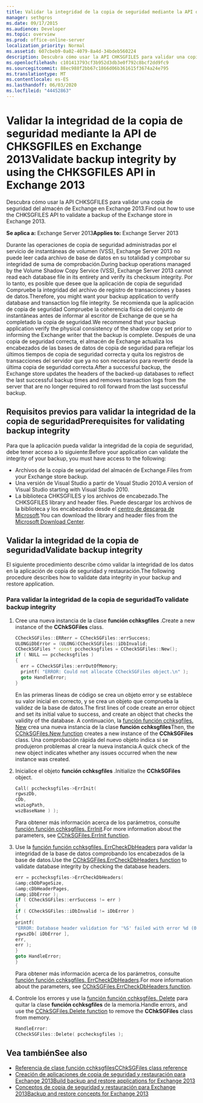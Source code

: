 ```yaml
---
title: Validar la integridad de la copia de seguridad mediante la API de CHKSGFILES en Exchange 2013
manager: sethgros
ms.date: 09/17/2015
ms.audience: Developer
ms.topic: overview
ms.prod: office-online-server
localization_priority: Normal
ms.assetid: 607cbeb9-0a02-4079-8a4d-34bdeb560224
description: Descubra cómo usar la API CHKSGFILES para validar una copia de seguridad del almacén de Exchange en Exchange 2013.
ms.openlocfilehash: c101413793cf3b952d3db3e0f792c8bcf2dd9fc9
ms.sourcegitcommit: 88ec988f2bb67c1866d06b361615f3674a24e795
ms.translationtype: MT
ms.contentlocale: es-ES
ms.lasthandoff: 06/03/2020
ms.locfileid: "44452863"
---
```

# <a name="validate-backup-integrity-by-using-the-chksgfiles-api-in-exchange-2013"></a><span data-ttu-id="293c3-103">Validar la integridad de la copia de seguridad mediante la API de CHKSGFILES en Exchange 2013</span><span class="sxs-lookup"><span data-stu-id="293c3-103">Validate backup integrity by using the CHKSGFILES API in Exchange 2013</span></span>

<span data-ttu-id="293c3-104">Descubra cómo usar la API CHKSGFILES para validar una copia de seguridad del almacén de Exchange en Exchange 2013.</span><span class="sxs-lookup"><span data-stu-id="293c3-104">Find out how to use the CHKSGFILES API to validate a backup of the Exchange store in Exchange 2013.</span></span>
  
<span data-ttu-id="293c3-105">**Se aplica a:** Exchange Server 2013</span><span class="sxs-lookup"><span data-stu-id="293c3-105">**Applies to:** Exchange Server 2013</span></span> 
  
<span data-ttu-id="293c3-106">Durante las operaciones de copia de seguridad administradas por el servicio de instantáneas de volumen (VSS), Exchange Server 2013 no puede leer cada archivo de base de datos en su totalidad y comprobar su integridad de suma de comprobación.</span><span class="sxs-lookup"><span data-stu-id="293c3-106">During backup operations managed by the Volume Shadow Copy Service (VSS), Exchange Server 2013 cannot read each database file in its entirety and verify its checksum integrity.</span></span> <span data-ttu-id="293c3-107">Por lo tanto, es posible que desee que la aplicación de copia de seguridad Compruebe la integridad del archivo de registro de transacciones y bases de datos.</span><span class="sxs-lookup"><span data-stu-id="293c3-107">Therefore, you might want your backup application to verify database and transaction log file integrity.</span></span> <span data-ttu-id="293c3-108">Se recomienda que la aplicación de copia de seguridad Compruebe la coherencia física del conjunto de instantáneas antes de informar al escritor de Exchange de que se ha completado la copia de seguridad.</span><span class="sxs-lookup"><span data-stu-id="293c3-108">We recommend that your backup application verify the physical consistency of the shadow copy set prior to informing the Exchange writer that the backup is complete.</span></span> <span data-ttu-id="293c3-109">Después de una copia de seguridad correcta, el almacén de Exchange actualiza los encabezados de las bases de datos de copia de seguridad para reflejar los últimos tiempos de copia de seguridad correcta y quita los registros de transacciones del servidor que ya no son necesarios para revertir desde la última copia de seguridad correcta.</span><span class="sxs-lookup"><span data-stu-id="293c3-109">After a successful backup, the Exchange store updates the headers of the backed-up databases to reflect the last successful backup times and removes transaction logs from the server that are no longer required to roll forward from the last successful backup.</span></span>
  
## <a name="prerequisites-for-validating-backup-integrity"></a><span data-ttu-id="293c3-110">Requisitos previos para validar la integridad de la copia de seguridad</span><span class="sxs-lookup"><span data-stu-id="293c3-110">Prerequisites for validating backup integrity</span></span>

<span data-ttu-id="293c3-111">Para que la aplicación pueda validar la integridad de la copia de seguridad, debe tener acceso a lo siguiente:</span><span class="sxs-lookup"><span data-stu-id="293c3-111">Before your application can validate the integrity of your backup, you must have access to the following:</span></span>
  
- <span data-ttu-id="293c3-112">Archivos de la copia de seguridad del almacén de Exchange.</span><span class="sxs-lookup"><span data-stu-id="293c3-112">Files from your Exchange store backup.</span></span>
- <span data-ttu-id="293c3-113">Una versión de Visual Studio a partir de Visual Studio 2010.</span><span class="sxs-lookup"><span data-stu-id="293c3-113">A version of Visual Studio starting with Visual Studio 2010.</span></span>
- <span data-ttu-id="293c3-114">La biblioteca CHKSGFILES y los archivos de encabezado.</span><span class="sxs-lookup"><span data-stu-id="293c3-114">The CHKSGFILES library and header files.</span></span> <span data-ttu-id="293c3-115">Puede descargar los archivos de la biblioteca y los encabezados desde el [centro de descarga de Microsoft](https://www.microsoft.com/download/details.aspx?id=36802).</span><span class="sxs-lookup"><span data-stu-id="293c3-115">You can download the library and header files from the [Microsoft Download Center](https://www.microsoft.com/download/details.aspx?id=36802).</span></span>
    
## <a name="validate-backup-integrity"></a><span data-ttu-id="293c3-116">Validar la integridad de la copia de seguridad</span><span class="sxs-lookup"><span data-stu-id="293c3-116">Validate backup integrity</span></span>

<span data-ttu-id="293c3-117">El siguiente procedimiento describe cómo validar la integridad de los datos en la aplicación de copia de seguridad y restauración.</span><span class="sxs-lookup"><span data-stu-id="293c3-117">The following procedure describes how to validate data integrity in your backup and restore application.</span></span>
  
### <a name="to-validate-backup-integrity"></a><span data-ttu-id="293c3-118">Para validar la integridad de la copia de seguridad</span><span class="sxs-lookup"><span data-stu-id="293c3-118">To validate backup integrity</span></span>

1. <span data-ttu-id="293c3-119">Cree una nueva instancia de la clase **función cchksgfiles** .</span><span class="sxs-lookup"><span data-stu-id="293c3-119">Create a new instance of the **CChkSGFiles** class.</span></span> 
   
   ```cpp
   CCheckSGFiles::ERRerr = CCheckSGFiles::errSuccess;
   ULONGiDbError = (ULONG)CCheckSGFiles::iDbInvalid;
   CCheckSGFiles * const pcchecksgfiles = CCheckSGFiles::New();
   if ( NULL == pcchecksgfiles )
   {
     err = CCheckSGFiles::errOutOfMemory;
     printf( "ERROR: Could not allocate CCheckSGFiles object.\n" );
     goto HandleError;
   }
   ```

   <span data-ttu-id="293c3-120">En las primeras líneas de código se crea un objeto error y se establece su valor inicial en correcto, y se crea un objeto que comprueba la validez de la base de datos.</span><span class="sxs-lookup"><span data-stu-id="293c3-120">The first lines of code create an error object and set its initial value to success, and create an object that checks the validity of the database.</span></span> <span data-ttu-id="293c3-121">A continuación, la [función función cchksgfiles. New](cchksgfiles-new-function.md) crea una nueva instancia de la clase **función cchksgfiles**</span><span class="sxs-lookup"><span data-stu-id="293c3-121">Then, the [CChkSGFiles.New function](cchksgfiles-new-function.md) creates a new instance of the **CChkSGFiles** class.</span></span> <span data-ttu-id="293c3-122">Una comprobación rápida del nuevo objeto indica si se produjeron problemas al crear la nueva instancia.</span><span class="sxs-lookup"><span data-stu-id="293c3-122">A quick check of the new object indicates whether any issues occurred when the new instance was created.</span></span> 
    
2. <span data-ttu-id="293c3-123">Inicialice el objeto **función cchksgfiles** .</span><span class="sxs-lookup"><span data-stu-id="293c3-123">Initialize the **CChkSGFiles** object.</span></span> 
   
   ```cpp
   Call( pcchecksgfiles->ErrInit(
   rgwszDb,
   cDb,
   wszLogPath,
   wszBaseName ) );
   ```
   
   <span data-ttu-id="293c3-124">Para obtener más información acerca de los parámetros, consulte [función función cchksgfiles. ErrInit](cchksgfiles-errinit-function.md).</span><span class="sxs-lookup"><span data-stu-id="293c3-124">For more information about the parameters, see [CChkSGFiles.ErrInit function](cchksgfiles-errinit-function.md).</span></span>
   
3. <span data-ttu-id="293c3-125">Use la [función función cchksgfiles. ErrCheckDbHeaders](cchksgfiles-errcheckdbheaders-function.md) para validar la integridad de la base de datos comprobando los encabezados de la base de datos.</span><span class="sxs-lookup"><span data-stu-id="293c3-125">Use the [CChkSGFiles.ErrCheckDbHeaders function](cchksgfiles-errcheckdbheaders-function.md) to validate database integrity by checking the database headers.</span></span>
   
   ```cpp
   err = pcchecksgfiles->ErrCheckDbHeaders(
   &amp;cbDbPageSize,
   &amp;cDbHeaderPages,
   &amp;iDbError );
   if ( CCheckSGFiles::errSuccess != err )
   {
   if ( CCheckSGFiles::iDbInvalid != iDbError )
   {
   printf(
   "ERROR: Database header validation for '%S' failed with error %d (0x%x)\n",
   rgwszDb[ iDbError ],
   err,
   err );
   }
   goto HandleError;
   }
   ```
   
   <span data-ttu-id="293c3-126">Para obtener más información acerca de los parámetros, consulte [función función cchksgfiles. ErrCheckDbHeaders](cchksgfiles-errcheckdbheaders-function.md).</span><span class="sxs-lookup"><span data-stu-id="293c3-126">For more information about the parameters, see [CChkSGFiles.ErrCheckDbHeaders function](cchksgfiles-errcheckdbheaders-function.md).</span></span>
   
4. <span data-ttu-id="293c3-127">Controle los errores y use la [función función cchksgfiles. Delete](cchksgfiles-delete-function.md) para quitar la clase **función cchksgfiles** de la memoria.</span><span class="sxs-lookup"><span data-stu-id="293c3-127">Handle errors, and use the [CChkSGFiles.Delete function](cchksgfiles-delete-function.md) to remove the **CChkSGFiles** class from memory.</span></span> 
   
   ```cpp
   HandleError:
   CCheckSGFiles::Delete( pcchecksgfiles );  
   ```

## <a name="see-also"></a><span data-ttu-id="293c3-128">Vea también</span><span class="sxs-lookup"><span data-stu-id="293c3-128">See also</span></span>

- [<span data-ttu-id="293c3-129">Referencia de clase función cchksgfiles</span><span class="sxs-lookup"><span data-stu-id="293c3-129">CChkSGFiles class reference</span></span>](cchksgfiles-class-reference.md)
- [<span data-ttu-id="293c3-130">Creación de aplicaciones de copia de seguridad y restauración para Exchange 2013</span><span class="sxs-lookup"><span data-stu-id="293c3-130">Build backup and restore applications for Exchange 2013</span></span>](build-backup-and-restore-applications-for-exchange-2013.md)
- [<span data-ttu-id="293c3-131">Conceptos de copia de seguridad y restauración para Exchange 2013</span><span class="sxs-lookup"><span data-stu-id="293c3-131">Backup and restore concepts for Exchange 2013</span></span>](backup-and-restore-concepts-for-exchange-2013.md)
    

